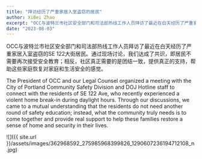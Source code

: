 ```yaml
---
title: "拜访经历了严重家居入室盗窃的居民"
author: XiBei Zhao
excerpt: "OCC与波特兰市社区安全部门和司法部热线工作人员拜访了最近在白天经历了严重家居入室盗窃的SE 122大街居民。通过现场讨论，我们达成了共识，即居民不需要再次接受安全教育；相反，社区真正需要的是团结一致，提供真正的支持，帮助这些家庭恢复对家庭和生活安全的感觉。"
date: "2023-08-03"
---
```


OCC与波特兰市社区安全部门和司法部热线工作人员拜访了最近在白天经历了严重家居入室盗窃的SE 122大街居民。通过现场讨论，我们达成了共识，即居民不需要再次接受安全教育；相反，社区真正需要的是团结一致，提供真正的支持，帮助这些家庭恢复对家庭和生活安全的感觉。

The President of OCC and our Legal Counsel organized a meeting with the City of Portland Community Safety Division and DOJ Hotline staff to connect with the residents of SE 122 Ave, who recently experienced a violent home break-in during daylight hours. Through our discussions, we came to a mutual understanding that the residents do not need another round of safety education; instead, what the community truly needs is to come together and provide real support to help these families restore a sense of home and security in their lives.

![]({{ site.url }}/assets/images/362968592_275985968399826_1290607236194712108_n.jpg)
